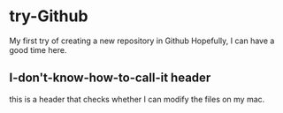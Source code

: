 # try-Github
My first try of creating a new repository in Github
Hopefully, I can have a good time here.

## I-don't-know-how-to-call-it header
this is a header that checks whether I can modify the files on my mac.
